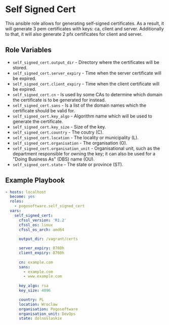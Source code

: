 Self Signed Cert
=========

This ansible role allows for generating self-signed certificates. As a result, it will generate 3 pem certificates with keys: ca, client and server. Additionally to that, it will also generate 2 pfx certificates for client and server.


Role Variables
--------------

* `self_signed_cert.output_dir` - Directory where the certificates will be stored.
* `self_signed_cert.server_expiry` - Time when the server certificate will be expired.
* `self_signed_cert.client_expiry` - Time when the client certificate will be expired.
* `self_signed_cert.cn` - Is used by some CAs to determine which domain the certificate is to be generated for instead.
* `self_signed_cert.sans` - Is a list of the domain names which the certificate should be valid for.
* `self_signed_cert.key_algo` - Algorithm name which will be used to generate the certificate.
* `self_signed_cert.key_size` - Size of the key.
* `self_signed_cert.country` - The coutry (C).
* `self_signed_cert.location` - The locality or municipality (L).
* `self_signed_cert.organisation` - The organisation (O).
* `self_signed_cert.organisation_unit` - Organisational unit, such as the department responsible for owning the key; it can also be used for a "Doing Business As" (DBS) name (OU).
* `self_signed_cert.state` - The state or province (ST).


Example Playbook
----------------

```yaml
- hosts: localhost
  become: yes
  roles:
    - pogosoftware.self_signed_cert
  vars:
    self_signed_cert:
      cfssl_version: 'R1.2'
      cfssl_os: linux
      cfssl_os_arch: amd64
        
      output_dir: /vagrant/certs

      server_expiry: 8760h
      client_expiry: 8760h
      
      cn: example.com
      sans:
        - example.com
        - www.example.com
        
      key_algo: rsa
      key_size: 4096

      country: PL
      location: Wroclaw
      organisation: Pogosoftware
      organisation_unit: DevOps
      state: dolnoslaskie
```